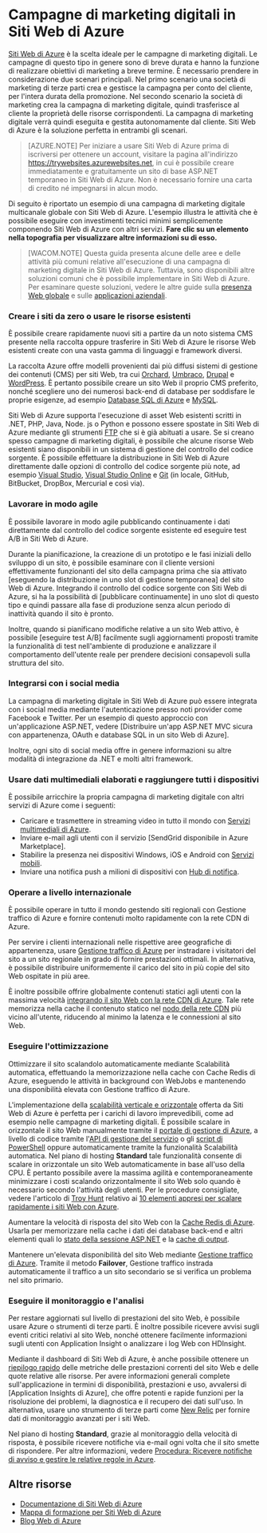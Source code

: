 <properties 
	pageTitle="Creazione di una campagna di marketing digitale in Siti Web di Azure" 
	description="In questa Guida vengono fornite informazioni generali di carattere tecnico sull'uso di Siti Web di Azure per la creazione di campagne di marketing digitali. Sono inclusi la distribuzione, l'integrazione di social networking, le strategie di scalabilità e il monitoraggio." 
	editor="jimbe" 
	manager="wpickett" 
	authors="cephalin" 
	services="web-sites" 
	documentationCenter=""/>

<tags 
	ms.service="web-sites" 
	ms.workload="web" 
	ms.tgt_pltfrm="na" 
	ms.devlang="na" 
	ms.topic="article" 
	ms.date="02/02/2014" 
	ms.author="cephalin"/>

# Campagne di marketing digitali in Siti Web di Azure
[Siti Web di Azure] è la scelta ideale per le campagne di marketing digitali. Le campagne di questo tipo in genere sono di breve durata e hanno la funzione di realizzare obiettivi di marketing a breve termine. È necessario prendere in considerazione due scenari principali. Nel primo scenario una società di marketing di terze parti crea e gestisce la campagna per conto del cliente, per l'intera durata della promozione. Nel secondo scenario la società di marketing crea la campagna di marketing digitale, quindi trasferisce al cliente la proprietà delle risorse corrispondenti. La campagna di marketing digitale verrà quindi eseguita e gestita autonomamente dal cliente. Siti Web di Azure è la soluzione perfetta in entrambi gli scenari. 

> [AZURE.NOTE] Per iniziare a usare Siti Web di Azure prima di iscriversi per ottenere un account, visitare la pagina all'indirizzo <a href="https://trywebsites.azurewebsites.net/">https://trywebsites.azurewebsites.net</a>, in cui è possibile creare immediatamente e gratuitamente un sito di base ASP.NET temporaneo in Siti Web di Azure. Non è necessario fornire una carta di credito né impegnarsi in alcun modo.

Di seguito è riportato un esempio di una campagna di marketing digitale multicanale globale con Siti Web di Azure. L'esempio illustra le attività che è possibile eseguire con investimenti tecnici minimi semplicemente componendo Siti Web di Azure con altri servizi. **Fare clic su un elemento nella topografia per visualizzare altre informazioni su di esso.** 

<object type="image/svg+xml" data="https://sidneyhcontent.blob.core.windows.net/documentation/digital-marketing-notitle.svg" width="100%" height="100%"></object>

> [WACOM.NOTE]
> Questa guida presenta alcune delle aree e delle attività più comuni relative all'esecuzione di una campagna di marketing digitale in Siti Web di Azure. Tuttavia, sono disponibili altre soluzioni comuni che è possibile implementare in Siti Web di Azure. Per esaminare queste soluzioni, vedere le altre guide sulla <a href="http://azure.microsoft.com/manage/services/web-sites/global-web-presence-solution-overview/">presenza Web globale</a> e sulle <a href="http://azure.microsoft.com/manage/services/web-sites/business-application-solution-overview">applicazioni aziendali</a>.

### Creare i siti da zero o usare le risorse esistenti

È possibile creare rapidamente nuovi siti a partire da un noto sistema CMS presente nella raccolta oppure trasferire in Siti Web di Azure le risorse Web esistenti create con una vasta gamma di linguaggi e framework diversi.

La raccolta Azure offre modelli provenienti dai più diffusi sistemi di gestione dei contenuti (CMS) per siti Web, tra cui [Orchard], [Umbraco], [Drupal] e [WordPress]. È pertanto possibile creare un sito Web il proprio CMS preferito, nonché scegliere uno dei numerosi back-end di database per soddisfare le proprie esigenze, ad esempio [Database SQL di Azure] e [MySQL].

Siti Web di Azure supporta l'esecuzione di asset Web esistenti scritti in .NET, PHP, Java, Node. js o Python e possono essere spostate in Siti Web di Azure mediante gli strumenti [FTP] che si è già abituati a usare. Se si creano spesso campagne di marketing digitali, è possibile che alcune risorse Web esistenti siano disponibili in un sistema di gestione del controllo del codice sorgente. È possibile effettuare la distribuzione in Siti Web di Azure direttamente dalle opzioni di controllo del codice sorgente più note, ad esempio [Visual Studio], [Visual Studio Online] e [Git] (in locale, GitHub, BitBucket, DropBox, Mercurial e così via).

### Lavorare in modo agile

È possibile lavorare in modo agile pubblicando continuamente i dati direttamente dal controllo del codice sorgente esistente ed eseguire test A/B in Siti Web di Azure. 

Durante la pianificazione, la creazione di un prototipo e le fasi iniziali dello sviluppo di un sito, è possibile esaminare con il cliente versioni effettivamente funzionanti del sito della campagna prima che sia attivato [eseguendo la distribuzione in uno slot di gestione temporanea] del sito Web di Azure. Integrando il controllo del codice sorgente con Siti Web di Azure, si ha la possibilità di [pubblicare continuamente] in uno slot di questo tipo e quindi passare alla fase di produzione senza alcun periodo di inattività quando il sito è pronto. 

Inoltre, quando si pianificano modifiche relative a un sito Web attivo, è possibile [eseguire test A/B] facilmente sugli aggiornamenti proposti tramite la funzionalità di test nell'ambiente di produzione e analizzare il comportamento dell'utente reale per prendere decisioni consapevoli sulla struttura del sito.


### Integrarsi con i social media

La campagna di marketing digitale in Siti Web di Azure può essere integrata con i social media mediante l'autenticazione presso noti provider come Facebook e Twitter. Per un esempio di questo approccio con un'applicazione ASP.NET, vedere [Distribuire un'app ASP.NET MVC sicura con appartenenza, OAuth e database SQL in un sito Web di Azure]. 

Inoltre, ogni sito di social media offre in genere informazioni su altre modalità di integrazione da .NET e molti altri framework.

### Usare dati multimediali elaborati e raggiungere tutti i dispositivi

È possibile arricchire la propria campagna di marketing digitale con altri servizi di Azure come i seguenti:

-  Caricare e trasmettere in streaming video in tutto il mondo con [Servizi multimediali di Azure].
-  Inviare e-mail agli utenti con il servizio [SendGrid disponibile in Azure Marketplace].
-  Stabilire la presenza nei dispositivi Windows, iOS e Android con [Servizi mobili].
-  Inviare una notifica push a milioni di dispositivi con [Hub di notifica].

### Operare a livello internazionale

È possibile operare in tutto il mondo gestendo siti regionali con Gestione traffico di Azure e fornire contenuti molto rapidamente con la rete CDN di Azure.

Per servire i clienti internazionali nelle rispettive aree geografiche di appartenenza, usare [Gestione traffico di Azure] per instradare i visitatori del sito a un sito regionale in grado di fornire prestazioni ottimali. In alternativa, è possibile distribuire uniformemente il carico del sito in più copie del sito Web ospitate in più aree.

È inoltre possibile offrire globalmente contenuti statici agli utenti con la massima velocità [integrando il sito Web con la rete CDN di Azure]. Tale rete memorizza nella cache il contenuto statico nel [nodo della rete CDN] più vicino all'utente, riducendo al minimo la latenza e le connessioni al sito Web.

### Eseguire l'ottimizzazione

Ottimizzare il sito scalandolo automaticamente mediante Scalabilità automatica, effettuando la memorizzazione nella cache con Cache Redis di Azure, eseguendo le attività in background con WebJobs e mantenendo una disponibilità elevata con Gestione traffico di Azure.

L'implementazione della [scalabilità verticale e orizzontale] offerta da Siti Web di Azure è perfetta per i carichi di lavoro imprevedibili, come ad esempio nelle campagne di marketing digitali. È possibile scalare in orizzontale il sito Web manualmente tramite il [portale di gestione di Azure], a livello di codice tramite l'[API di gestione del servizio] o gli [script di PowerShell] oppure automaticamente tramite la funzionalità Scalabilità automatica. Nel piano di hosting **Standard** tale funzionalità consente di scalare in orizzontale un sito Web automaticamente in base all'uso della CPU. È pertanto possibile avere la massima agilità e contemporaneamente minimizzare i costi scalando orizzontalmente il sito Web solo quando è necessario secondo l'attività degli utenti. Per le procedure consigliate, vedere l'articolo di [Troy Hunt] relativo ai [10 elementi appresi per scalare rapidamente i siti Web con Azure].

Aumentare la velocità di risposta del sito Web con la [Cache Redis di Azure]. Usarla per memorizzare nella cache i dati dei database back-end e altri elementi quali lo [stato della sessione ASP.NET] e la [cache di output].

Mantenere un'elevata disponibilità del sito Web mediante [Gestione traffico di Azure]. Tramite il metodo **Failover**, Gestione traffico instrada automaticamente il traffico a un sito secondario se si verifica un problema nel sito primario.

### Eseguire il monitoraggio e l'analisi

Per restare aggiornati sul livello di prestazioni del sito Web, è possibile usare Azure o strumenti di terze parti. È inoltre possibile ricevere avvisi sugli eventi critici relativi al sito Web, nonché ottenere facilmente informazioni sugli utenti con Application Insight o analizzare i log Web con HDInsight. 

Mediante il dashboard di Siti Web di Azure, è anche possibile ottenere un [riepilogo rapido] delle metriche delle prestazioni correnti del sito Web e delle quote relative alle risorse. Per avere informazioni generali complete sull'applicazione in termini di disponibilità, prestazioni e uso, avvalersi di [Application Insights di Azure], che offre potenti e rapide funzioni per la risoluzione dei problemi, la diagnostica e il recupero dei dati sull'uso. In alternativa, usare uno strumento di terze parti come [New Relic] per fornire dati di monitoraggio avanzati per i siti Web.

Nel piano di hosting **Standard**, grazie al monitoraggio della velocità di risposta, è possibile ricevere notifiche via e-mail ogni volta che il sito smette di rispondere. Per altre informazioni, vedere [Procedura: Ricevere notifiche di avviso e gestire le relative regole in Azure].

## Altre risorse

- [Documentazione di Siti Web di Azure](/it-it/documentation/services/websites/)
- [Mappa di formazione per Siti Web di Azure](websites-learning-map.md)
- [Blog Web di Azure](/blog/topics/web/)


[Siti Web di Azure]:/it-it/services/websites/

[Orchard]:/it-it/documentation/articles/web-sites-dotnet-orchard-cms-gallery/
[Umbraco]:/it-it/documentation/articles/web-sites-gallery-umbraco/
[Drupal]:/it-it/documentation/articles/web-sites-php-migrate-drupal/
[WordPress]:/it-it/documentation/articles/web-sites-php-web-site-gallery/
  
[MySQL]:/it-it/documentation/articles/web-sites-php-mysql-deploy-use-git/
[Database SQL di Azure]:/it-it/documentation/articles/web-sites-dotnet-deploy-aspnet-mvc-app-membership-oauth-sql-database/
[FTP]:/it-it/documentation/articles/web-sites-deploy/#ftp
[Visual Studio]:/it-it/documentation/articles/web-sites-dotnet-get-started/
[Visual Studio Online]:/it-it/documentation/articles/cloud-services-continuous-delivery-use-vso/
[Git]:/it-it/documentation/articles/web-sites-publish-source-control/

[distribuzione in uno slot di gestione temporanea]:/it-it/documentation/articles/web-sites-staged-publishing/ 
[pubblicazione continua]:http://rickrainey.com/2014/01/21/continuous-deployment-github-with-azure-web-sites-and-staged-publishing/
[esecuzione dei test A/B]:http://blogs.msdn.com/b/tomholl/archive/2014/11/10/a-b-testing-with-azure-websites.aspx

[Distribuzione di un'app ASP.NET MVC sicura con appartenenza, OAuth e database SQL in un sito Web di Azure]:/it-it/develop/net/tutorials/web-site-with-sql-database/

[Servizi multimediali di Azure]:http://blogs.technet.com/b/cbernier/archive/2013/09/03/windows-azure-media-services-and-web-sites.aspx
[Servizio SendGrid in Azure Marketplace]:/it-it/documentation/articles/sendgrid-dotnet-how-to-send-email/
[Servizi mobili]:/it-it/documentation/articles/mobile-services-dotnet-backend-windows-store-dotnet-push-notifications-app-users/
[Hub di notifica]:/it-it/documentation/articles/mobile-services-dotnet-backend-windows-store-dotnet-push-notifications-app-users/

[Gestione traffico di Azure]:http://www.hanselman.com/blog/CloudPowerHowToScaleAzureWebsitesGloballyWithTrafficManager.aspx
[integrando il sito Web con la rete CDN di Azure]:/it-it/documentation/articles/cdn-websites-with-cdn/ 
[Nodo della rete CDN]:https://msdn.microsoft.com/library/azure/gg680302.aspx

[scalabilità verticale e orizzontale]:/it-it/manage/services/web-sites/how-to-scale-websites/
[Portale di gestione di Azure]:http://manage.windowsazure.com/
[API di gestione del servizio]:http://msdn.microsoft.com/library/windowsazure/ee460799.aspx
[script di PowerShell]:http://msdn.microsoft.com/library/windowsazure/jj152841.aspx
[Troy Hunt]:https://twitter.com/troyhunt
[10 elementi appresi per scalare rapidamente i siti Web con Azure]:http://www.troyhunt.com/2014/09/10-things-i-learned-about-rapidly.html
[Cache Redis di Azure]:/blog/2014/06/05/mvc-movie-app-with-azure-redis-cache-in-15-minutes/
[stato della sessione ASP.NET]:https://msdn.microsoft.com/it-it/library/azure/dn690522.aspx
[cache di output]:https://msdn.microsoft.com/it-it/library/azure/dn798898.aspx

[riepilogo rapido]:/it-it/manage/services/web-sites/how-to-monitor-websites/
[Azure Application Insights]:http://blogs.msdn.com/b/visualstudioalm/archive/2015/01/07/application-insights-and-azure-websites.aspx
[New Relic]:/it-it/develop/net/how-to-guides/new-relic/
[Procedura: Ricevere notifiche di avviso e gestire le relative regole in Azure]:http://msdn.microsoft.com/library/windowsazure/dn306638.aspx

  
  [gitstaging]:http://www.bradygaster.com/post/multiple-environments-with-windows-azure-web-sites  


<!--HONumber=42-->
